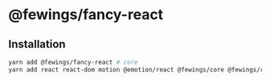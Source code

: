 # @fewings/fancy-react

## Installation

```bash
yarn add @fewings/fancy-react # core
yarn add react react-dom motion @emotion/react @fewings/core @fewings/react # peerDependencies
```
